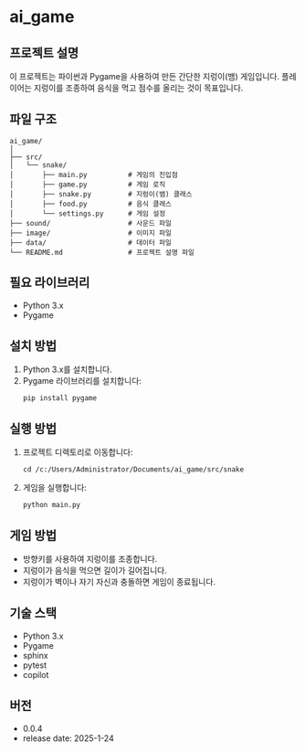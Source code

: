 # ai_game

## 프로젝트 설명
이 프로젝트는 파이썬과 Pygame을 사용하여 만든 간단한 지렁이(뱀) 게임입니다. 플레이어는 지렁이를 조종하여 음식을 먹고 점수를 올리는 것이 목표입니다.

## 파일 구조
```
ai_game/
│
├── src/
│   └── snake/
│       ├── main.py          # 게임의 진입점
│       ├── game.py          # 게임 로직
│       ├── snake.py         # 지렁이(뱀) 클래스
│       ├── food.py          # 음식 클래스
│       └── settings.py      # 게임 설정
├── sound/                   # 사운드 파일
├── image/                   # 이미지 파일
├── data/                    # 데이터 파일
└── README.md                # 프로젝트 설명 파일
```

## 필요 라이브러리
- Python 3.x
- Pygame

## 설치 방법
1. Python 3.x를 설치합니다.
2. Pygame 라이브러리를 설치합니다:
    ```
    pip install pygame
    ```

## 실행 방법
1. 프로젝트 디렉토리로 이동합니다:
    ```
    cd /c:/Users/Administrator/Documents/ai_game/src/snake
    ```
2. 게임을 실행합니다:
    ```
    python main.py
    ```

## 게임 방법
- 방향키를 사용하여 지렁이를 조종합니다.
- 지렁이가 음식을 먹으면 길이가 길어집니다.
- 지렁이가 벽이나 자기 자신과 충돌하면 게임이 종료됩니다.

## 기술 스택
- Python 3.x
- Pygame
- sphinx
- pytest
- copilot

## 버전
- 0.0.4
- release date: 2025-1-24